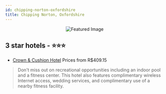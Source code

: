 ```yaml
---
id: chipping-norton-oxfordshire
title: Chipping Norton, Oxfordshire
---
```


<center><img src="https://i.travelapi.com/hotels/2000000/1150000/1145300/1145231/75f4d756_b.jpg" alt="Featured Image" /></center>


##  3 star hotels - ⭐️⭐️⭐️

-    [Crown & Cushion Hotel](https://us.hurb.com/hotels/chipping-norton/crown-cushion-hotel-JNP-JP233626?cmp=18055) Prices from R$409.15
   > Don't miss out on recreational opportunities including an indoor pool and a fitness center. This hotel also features complimentary wireless Internet access, wedding services, and complimentary use of a nearby fitness facility.
